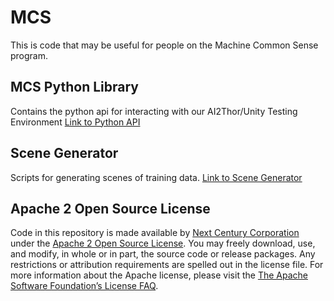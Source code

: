 # MCS

This is code that may be useful for people on the Machine Common Sense
program.

## MCS Python Library

Contains the python api for interacting with our AI2Thor/Unity Testing Environment
[Link to Python API](python_api/README.md) 

## Scene Generator

Scripts for generating scenes of training data.
[Link to Scene Generator](scene-generator/README.md) 

## Apache 2 Open Source License

Code in this repository is made available by [Next Century
Corporation][1] under the [Apache 2 Open Source License][2].  You may
freely download, use, and modify, in whole or in part, the source code
or release packages. Any restrictions or attribution requirements are
spelled out in the license file.  For more information about the
Apache license, please visit the [The Apache Software Foundation’s
License FAQ][3].

[1]: http://www.nextcentury.com
[2]: http://www.apache.org/licenses/LICENSE-2.0.txt
[3]: http://www.apache.org/foundation/license-faq.html
